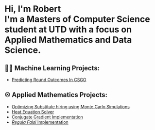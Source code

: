 <h1>Hi, I'm Robert <br/> I'm a Masters of Computer Science student at UTD with a focus on Applied Mathematics and Data Science.</h1>

<h2>👨‍💻 Machine Learning Projects:</h2>

- [Predicting Round Outcomes In CSGO](https://github.com/rwstatham/Predicting-round-outcome-in-Counter-Strike-Global-Offensive-)


<h2>♾️ Applied Mathematics Projects:</h2>

- [Optimizing Substitute hiring using Monte Carlo Simulations](https://github.com/rwstatham/Optimization-Project)
- [Heat Equation Solver](https://github.com/rwstatham/Heat-Equation-Solver)
- [Conjugate Gradient Implementation](https://github.com/rwstatham/Conjugate-Gradient-Implementation)
- [<i>Regula Falsi</i> Implementation](https://github.com/rwstatham/Regula-Falsi-Implementation)

